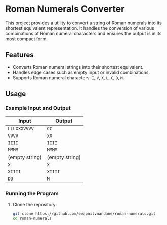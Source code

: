 # Roman Numerals Converter

This project provides a utility to convert a string of Roman numerals into its shortest equivalent representation. It handles the conversion of various combinations of Roman numeral characters and ensures the output is in its most compact form.

## Features

- Converts Roman numeral strings into their shortest equivalent.
- Handles edge cases such as empty input or invalid combinations.
- Supports Roman numeral characters: `I`, `V`, `X`, `L`, `C`, `D`, `M`.

## Usage

### Example Input and Output

| Input            | Output |
|-------------------|--------|
| `LLLXXXVVVV`     | `CC`   |
| `VVVV`           | `XX`   |
| `IIII`           | `IIII` |
| `MMMM`           | `MMMM` |
| (empty string)    | (empty string) |
| `X`              | `X`    |
| `XIIII`          | `XIIII`|
| `DD`             | `M`    |

### Running the Program

1. Clone the repository:
   ```bash
   git clone https://github.com/swapnilvnandane/roman-numerals.git
   cd roman-numerals